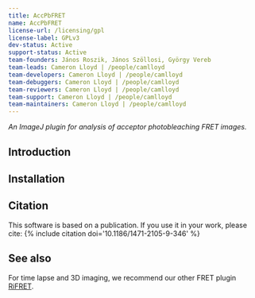 ```yaml
---
title: AccPbFRET
name: AccPbFRET
license-url: /licensing/gpl
license-label: GPLv3
dev-status: Active
support-status: Active
team-founders: János Roszik, János Szöllosi, György Vereb
team-leads: Cameron Lloyd | /people/camlloyd
team-developers: Cameron Lloyd | /people/camlloyd
team-debuggers: Cameron Lloyd | /people/camlloyd
team-reviewers: Cameron Lloyd | /people/camlloyd
team-support: Cameron Lloyd | /people/camlloyd
team-maintainers: Cameron Lloyd | /people/camlloyd
---
```


*An ImageJ plugin for analysis of acceptor photobleaching FRET images.*

## Introduction

## Installation

## Citation

This software is based on a publication. If you use it in your work, please cite:
{% include citation doi='10.1186/1471-2105-9-346' %}

## See also

For time lapse and 3D imaging, we recommend our other FRET plugin [RiFRET](/plugins/rifret).
